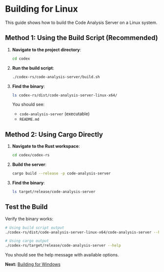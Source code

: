# Building for Linux

This guide shows how to build the Code Analysis Server on a Linux system.

## Method 1: Using the Build Script (Recommended)

1. **Navigate to the project directory**:
   ```bash
   cd codex
   ```

2. **Run the build script**:
   ```bash
   ./codex-rs/code-analysis-server/build.sh
   ```

3. **Find the binary**:
   ```bash
   ls codex-rs/dist/code-analysis-server-linux-x64/
   ```
   
   You should see:
   - `code-analysis-server` (executable)
   - `README.md`

## Method 2: Using Cargo Directly

1. **Navigate to the Rust workspace**:
   ```bash
   cd codex/codex-rs
   ```

2. **Build the server**:
   ```bash
   cargo build --release -p code-analysis-server
   ```

3. **Find the binary**:
   ```bash
   ls target/release/code-analysis-server
   ```

## Test the Build

Verify the binary works:

```bash
# Using build script output
./codex-rs/dist/code-analysis-server-linux-x64/code-analysis-server --help

# Using cargo output
./codex-rs/target/release/code-analysis-server --help
```

You should see the help message with available options.

**Next:** [Building for Windows](03-build-windows.md)